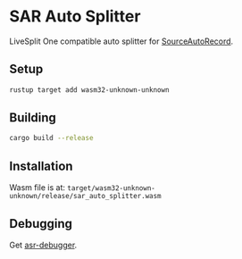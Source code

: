 # SAR Auto Splitter

LiveSplit One compatible auto splitter for [SourceAutoRecord](https://sar.portal2.sr).

## Setup

```sh
rustup target add wasm32-unknown-unknown
```

## Building

```sh
cargo build --release
```

## Installation

Wasm file is at: `target/wasm32-unknown-unknown/release/sar_auto_splitter.wasm`

## Debugging

Get [asr-debugger](https://github.com/LiveSplit/asr-debugger).
